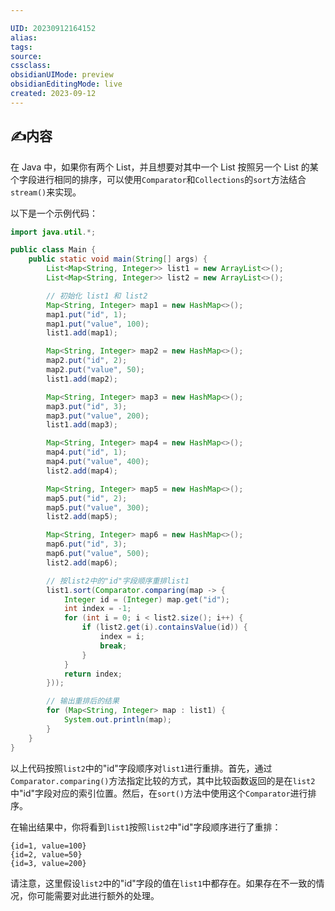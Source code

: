 ```yaml
---

UID: 20230912164152 
alias: 
tags: 
source: 
cssclass: 
obsidianUIMode: preview
obsidianEditingMode: live
created: 2023-09-12
---
```


## ✍内容





在 Java 中，如果你有两个 List<Map>，并且想要对其中一个 List 按照另一个 List 的某个字段进行相同的排序，可以使用`Comparator`和`Collections`的`sort`方法结合`stream()`来实现。

以下是一个示例代码：

```java
import java.util.*;

public class Main {
    public static void main(String[] args) {
        List<Map<String, Integer>> list1 = new ArrayList<>();
        List<Map<String, Integer>> list2 = new ArrayList<>();

        // 初始化 list1 和 list2
        Map<String, Integer> map1 = new HashMap<>();
        map1.put("id", 1);
        map1.put("value", 100);
        list1.add(map1);

        Map<String, Integer> map2 = new HashMap<>();
        map2.put("id", 2);
        map2.put("value", 50);
        list1.add(map2);

        Map<String, Integer> map3 = new HashMap<>();
        map3.put("id", 3);
        map3.put("value", 200);
        list1.add(map3);

        Map<String, Integer> map4 = new HashMap<>();
        map4.put("id", 1);
        map4.put("value", 400);
        list2.add(map4);

        Map<String, Integer> map5 = new HashMap<>();
        map5.put("id", 2);
        map5.put("value", 300);
        list2.add(map5);

        Map<String, Integer> map6 = new HashMap<>();
        map6.put("id", 3);
        map6.put("value", 500);
        list2.add(map6);

        // 按list2中的"id"字段顺序重排list1
        list1.sort(Comparator.comparing(map -> {
            Integer id = (Integer) map.get("id");
            int index = -1;
            for (int i = 0; i < list2.size(); i++) {
                if (list2.get(i).containsValue(id)) {
                    index = i;
                    break;
                }
            }
            return index;
        }));

        // 输出重排后的结果
        for (Map<String, Integer> map : list1) {
            System.out.println(map);
        }
    }
}
```

以上代码按照`list2`中的"id"字段顺序对`list1`进行重排。首先，通过`Comparator.comparing()`方法指定比较的方式，其中比较函数返回的是在`list2`中"id"字段对应的索引位置。然后，在`sort()`方法中使用这个`Comparator`进行排序。

在输出结果中，你将看到`list1`按照`list2`中"id"字段顺序进行了重排：

```
{id=1, value=100}
{id=2, value=50}
{id=3, value=200}
```

请注意，这里假设`list2`中的"id"字段的值在`list1`中都存在。如果存在不一致的情况，你可能需要对此进行额外的处理。

